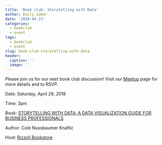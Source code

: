 ```yaml
---
title: 'Book club: Storytelling with Data'
author: Emily Zabor
date: '2018-04-23'
categories:
  - bookclub
  - event
tags:
  - bookclub
  - event
slug: book-club-storytelling-with-data
header:
  caption: ''
  image: ''
---
```


Please join us for our next book club discussion! Visit our [Meetup](https://www.meetup.com/rladies-newyork/events/249296340/) page for more details and to RSVP.

Date: Saturday, April 28, 2018

Time: 3pm

Book: [STORYTELLING WITH DATA: A DATA VISUALIZATION GUIDE FOR BUSINESS PROFESSIONALS](https://www.rizzolibookstore.com/storytelling-data-data-visualization-guide-business-professionals)

Author: Cole Nussbaumer Knaflic

Host: [Rizzoli Bookstore](https://www.rizzolibookstore.com/)
